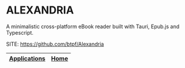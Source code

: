 # ALEXANDRIA

 A minimalistic cross-platform eBook reader built with Tauri,  Epub.js and Typescript.

 SITE: https://github.com/btpf/Alexandria

 | [Applications](https://portable-linux-apps.github.io/apps.html) | [Home](https://portable-linux-apps.github.io)
 | --- | --- |
